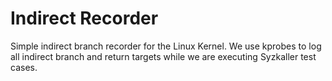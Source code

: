 # Indirect Recorder

Simple indirect branch recorder for the Linux Kernel. We use kprobes
to log all indirect branch and return targets while we are executing
Syzkaller test cases.
